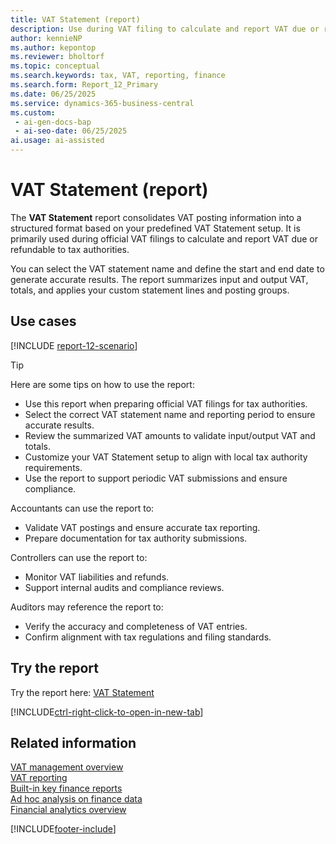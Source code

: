 ```yaml
---
title: VAT Statement (report)
description: Use during VAT filing to calculate and report VAT due or refundable to tax authorities. Presents a structured summary of VAT based on the VAT Statement setup. Select the statement name and period to run the report accurately.
author: kennieNP
ms.author: kepontop
ms.reviewer: bholtorf
ms.topic: conceptual
ms.search.keywords: tax, VAT, reporting, finance
ms.search.form: Report_12_Primary
ms.date: 06/25/2025
ms.service: dynamics-365-business-central
ms.custom:
 - ai-gen-docs-bap
 - ai-seo-date: 06/25/2025
ai.usage: ai-assisted
---
```


# VAT Statement (report)

The **VAT Statement** report consolidates VAT posting information into a structured format based on your predefined VAT Statement setup. It is primarily used during official VAT filings to calculate and report VAT due or refundable to tax authorities.

You can select the VAT statement name and define the start and end date to generate accurate results. The report summarizes input and output VAT, totals, and applies your custom statement lines and posting groups.

## Use cases

[!INCLUDE [report-12-scenario](../includes/report-12-scenario-include.md)]

> [!TIP]
> Here are some tips on how to use the report:
>
> * Use this report when preparing official VAT filings for tax authorities.
> * Select the correct VAT statement name and reporting period to ensure accurate results.
> * Review the summarized VAT amounts to validate input/output VAT and totals.
> * Customize your VAT Statement setup to align with local tax authority requirements.
> * Use the report to support periodic VAT submissions and ensure compliance.

Accountants can use the report to:
* Validate VAT postings and ensure accurate tax reporting.
* Prepare documentation for tax authority submissions.

Controllers can use the report to:
* Monitor VAT liabilities and refunds.
* Support internal audits and compliance reviews.

Auditors may reference the report to:
* Verify the accuracy and completeness of VAT entries.
* Confirm alignment with tax regulations and filing standards.


## Try the report

Try the report here: [VAT Statement](https://businesscentral.dynamics.com?report=12)

[!INCLUDE[ctrl-right-click-to-open-in-new-tab](../includes/ctrl-right-click-to-open-in-new-tab.md)]

## Related information

[VAT management overview](../finance-manage-vat.md)  
[VAT reporting](../finance-vat-reporting.md)   
[Built-in key finance reports](../finance-reports.md)  
[Ad hoc analysis on finance data](../ad-hoc-analysis-finance.md)  
[Financial analytics overview](../bi.md)  

[!INCLUDE[footer-include](../includes/footer-banner.md)]